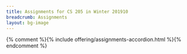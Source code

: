 ```yaml
---
title: Assignments for CS 205 in Winter 201910
breadcrumb: Assignments
layout: bg-image
---
```

{% comment %}{% include offering/assignments-accordion.html %}{% endcomment %}
